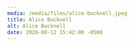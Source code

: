 ```yaml
---
media: /media/files/alice-bucknell.jpeg
title: Alice Bucknell
alt: Alice Bucknell
date: 2020-08-12 15:42:00 -0500
---
```

